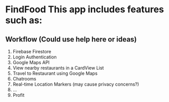# FindFood This app includes features such as:
## Workflow (Could use help here or ideas)
1) Firebase Firestore
2) Login Authentication
3) Google Maps API
4) View nearby restaurants in a CardView List
5) Travel to Restaurant using Google Maps
6) Chatrooms
7) Real-time Location Markers (may cause privacy concerns?)
8) ...
9) Profit
